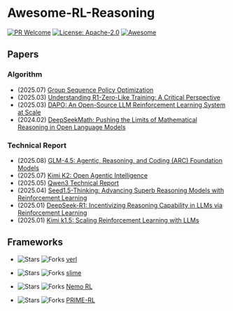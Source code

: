 # Awesome-RL-Reasoning

[![PR Welcome](https://img.shields.io/badge/PRs-welcome-brightgreen)](https://github.com/bruno686/Awesome-RL-based-LLM-Reasoning/pulls)
[![License: Apache-2.0](https://img.shields.io/badge/License-Apache%202.0-blue.svg)](LICENSE)
[![Awesome](https://awesome.re/badge.svg)](https://awesome.re)

## Papers

### Algorithm

- (2025.07) [Group Sequence Policy Optimization](https://arxiv.org/abs/2507.18071)
- (2025.03) [Understanding R1-Zero-Like Training: A Critical Perspective](https://arxiv.org/abs/2503.20783)
- (2025.03) [DAPO: An Open-Source LLM Reinforcement Learning System at Scale](https://arxiv.org/abs/2503.14476)
- (2024.02) [DeepSeekMath: Pushing the Limits of Mathematical Reasoning in Open Language Models](https://arxiv.org/abs/2402.03300)

### Technical Report

- (2025.08) [GLM-4.5: Agentic, Reasoning, and Coding (ARC) Foundation Models](https://arxiv.org/abs/2508.06471)
- (2025.07) [Kimi K2: Open Agentic Intelligence](https://arxiv.org/abs/2507.20534)
- (2025.05) [Qwen3 Technical Report](https://arxiv.org/abs/2505.09388)
- (2025.04) [Seed1.5-Thinking: Advancing Superb Reasoning Models with Reinforcement Learning](https://arxiv.org/abs/2504.13914)
- (2025.01) [DeepSeek-R1: Incentivizing Reasoning Capability in LLMs via Reinforcement Learning](https://arxiv.org/abs/2501.12948)
- (2025.01) [Kimi k1.5: Scaling Reinforcement Learning with LLMs](https://arxiv.org/abs/2501.12599)

## Frameworks

- ![Stars](https://img.shields.io/github/stars/volcengine/verl?style=social)
  ![Forks](https://img.shields.io/github/forks/volcengine/verl?style=social)
  [verl](https://github.com/volcengine/verl)

- ![Stars](https://img.shields.io/github/stars/THUDM/slime?style=social)
  ![Forks](https://img.shields.io/github/forks/THUDM/slime?style=social)
  [slime](https://github.com/THUDM/slime)

- ![Stars](https://img.shields.io/github/stars/NVIDIA-NeMo/RL?style=social)
  ![Forks](https://img.shields.io/github/forks/NVIDIA-NeMo/RL?style=social)
  [Nemo RL](https://github.com/NVIDIA-NeMo/RL)

- ![Stars](https://img.shields.io/github/stars/PrimeIntellect-ai/prime-rl?style=social)
  ![Forks](https://img.shields.io/github/forks/PrimeIntellect-ai/prime-rl?style=social)
  [PRIME-RL](https://github.com/PrimeIntellect-ai/prime-rl)
